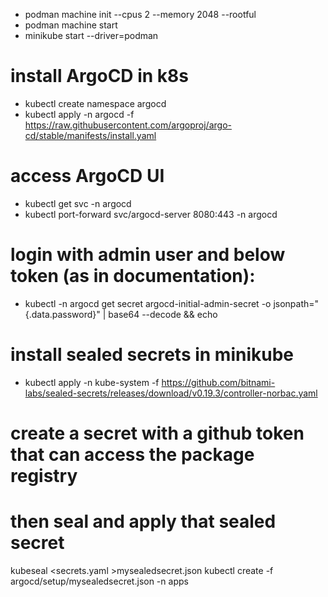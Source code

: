 - podman machine init --cpus 2 --memory 2048 --rootful
- podman machine start
- minikube start --driver=podman

# install ArgoCD in k8s
- kubectl create namespace argocd
- kubectl apply -n argocd -f https://raw.githubusercontent.com/argoproj/argo-cd/stable/manifests/install.yaml

# access ArgoCD UI
- kubectl get svc -n argocd
- kubectl port-forward svc/argocd-server 8080:443 -n argocd

# login with admin user and below token (as in documentation):
- kubectl -n argocd get secret argocd-initial-admin-secret -o jsonpath="{.data.password}" | base64 --decode && echo

# install sealed secrets in minikube
- kubectl apply -n kube-system -f https://github.com/bitnami-labs/sealed-secrets/releases/download/v0.19.3/controller-norbac.yaml

# create a secret with a github token that can access the package registry
# then seal and apply that sealed secret
kubeseal <secrets.yaml >mysealedsecret.json
kubectl create -f argocd/setup/mysealedsecret.json -n apps

